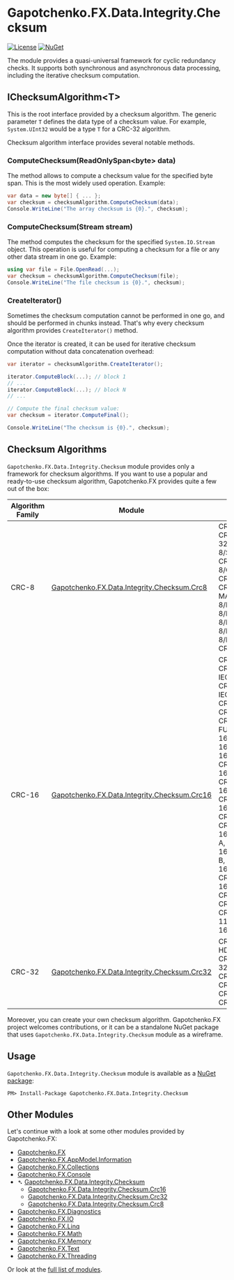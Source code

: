 ﻿# Gapotchenko.FX.Data.Integrity.Checksum
[![License](https://img.shields.io/badge/license-MIT-green.svg)](../../../../../LICENSE)
[![NuGet](https://img.shields.io/nuget/v/Gapotchenko.FX.Data.Integrity.Checksum.svg)](https://www.nuget.org/packages/Gapotchenko.FX.Data.Integrity.Checksum)

The module provides a quasi-universal framework for cyclic redundancy checks.
It supports both synchronous and asynchronous data processing, including the iterative checksum computation.

## IChecksumAlgorithm&lt;T&gt;

This is the root interface provided by a checksum algorithm.
The generic parameter `T` defines the data type of a checksum value.
For example, `System.UInt32` would be a type `T` for a CRC-32 algorithm.

Checksum algorithm interface provides several notable methods.

### ComputeChecksum(ReadOnlySpan&lt;byte&gt; data)

The method allows to compute a checksum value for the specified byte span.
This is the most widely used operation.
Example:

```c#
var data = new byte[] { ... };
var checksum = checksumAlgorithm.ComputeChecksum(data);
Console.WriteLine("The array checksum is {0}.", checksum);
```

### ComputeChecksum(Stream stream)

The method computes the checksum for the specified `System.IO.Stream` object.
This operation is useful for computing a checksum for a file or any other data stream in one go.
Example:

```c#
using var file = File.OpenRead(...);
var checksum = checksumAlgorithm.ComputeChecksum(file);
Console.WriteLine("The file checksum is {0}.", checksum);
```

### CreateIterator()

Sometimes the checksum computation cannot be performed in one go, and should be performed in chunks instead.
That's why every checksum algorithm provides `CreateIterator()` method.

Once the iterator is created, it can be used for iterative checksum computation without data concatenation overhead:

```csharp
var iterator = checksumAlgorithm.CreateIterator();

iterator.ComputeBlock(...); // block 1
// ...
iterator.ComputeBlock(...); // block N
// ...

// Compute the final checksum value:
var checksum = iterator.ComputeFinal();

Console.WriteLine("The checksum is {0}.", checksum);
```

## Checksum Algorithms

`Gapotchenko.FX.Data.Integrity.Checksum` module provides only a framework for checksum algorithms.
If you want to use a popular and ready-to-use checksum algorithm, Gapotchenko.FX provides quite a few out of the box:

| Algorithm Family    | Module                                                                                                 | Algorithms |
| ------------------- | ------------------------------------------------------------------------------------------------------ | ---------- |
| CRC-8               | [Gapotchenko.FX.Data.Integrity.Checksum.Crc8](../Gapotchenko.FX.Data.Integrity.Checksum.Crc8#readme)   | CRC-8/SMBUS, CRC-8/TECH-3250, CRC-8/SAE-J1850, CRC-8/OPENSAFETY, CRC-8/NRSC-5, CRC-8/MIFARE-MAD, CRC-8/MAXIM, CRC-8/I-CODE, CRC-8/HITAG, CRC-8/DARC, CRC-8/BLUETOOTH, CRC-8/AUTOSAR 
| CRC-16              | [Gapotchenko.FX.Data.Integrity.Checksum.Crc16](../Gapotchenko.FX.Data.Integrity.Checksum.Crc16#readme) | CRC-16/CCITT, CRC-16/ISO-IEC-14443-3-A, CRC-16/ISO-IEC-14443-3-B, CRC-16/NRSC-5, CRC-16/MAXIM, CRC-16/SPI-FUJITSU, CRC-16/UMTS, CRC-16/USB, CRC-16/XMODEM, CRC-16/PROFIBUS, CRC-16/MODBUS, CRC-16/GENIBUS, CRC-16/GSM, CRC-16/OPENSAFETY-A, CRC-16/OPENSAFETY-B, CRC-16/TMS37157, CRC-16/MCRF4XX, CRC-16/DECT-R, CRC-16/DECT-X, CRC-16/DDS-110, CRC-16/CCITT-FALSE
| CRC-32              | [Gapotchenko.FX.Data.Integrity.Checksum.Crc32](../Gapotchenko.FX.Data.Integrity.Checksum.Crc32#readme) | CRC-32/ISO-HDLC, CRC-32C, CRC-32Q, CRC-32/AUTOSAR, CRC-32/POSIX, CRC-32/BZIP2, CRC-32/MEF, CRC-32/MPEG-2

Moreover, you can create your own checksum algorithm.
Gapotchenko.FX project welcomes contributions, or it can be a standalone NuGet package that uses `Gapotchenko.FX.Data.Integrity.Checksum` module as a wireframe.

## Usage

`Gapotchenko.FX.Data.Integrity.Checksum` module is available as a [NuGet package](https://nuget.org/packages/Gapotchenko.FX.Data.Integrity.Checksum):

```
PM> Install-Package Gapotchenko.FX.Data.Integrity.Checksum
```

## Other Modules

Let's continue with a look at some other modules provided by Gapotchenko.FX:

- [Gapotchenko.FX](../../../../Gapotchenko.FX)
- [Gapotchenko.FX.AppModel.Information](../../../../Gapotchenko.FX.AppModel.Information)
- [Gapotchenko.FX.Collections](../../../../Gapotchenko.FX.Collections)
- [Gapotchenko.FX.Console](../../../../Gapotchenko.FX.Console)
- &#x27B4; [Gapotchenko.FX.Data.Integrity.Checksum](../Gapotchenko.FX.Data.Integrity.Checksum)
  - [Gapotchenko.FX.Data.Integrity.Checksum.Crc16](../Gapotchenko.FX.Data.Integrity.Checksum.Crc16)
  - [Gapotchenko.FX.Data.Integrity.Checksum.Crc32](../Gapotchenko.FX.Data.Integrity.Checksum.Crc32)
  - [Gapotchenko.FX.Data.Integrity.Checksum.Crc8](../Gapotchenko.FX.Data.Integrity.Checksum.Crc8)
- [Gapotchenko.FX.Diagnostics](../../../../Gapotchenko.FX.Diagnostics.CommandLine)
- [Gapotchenko.FX.IO](../../../../Gapotchenko.FX.IO)
- [Gapotchenko.FX.Linq](../../../../Gapotchenko.FX.Linq)
- [Gapotchenko.FX.Math](../../../../Gapotchenko.FX.Math)
- [Gapotchenko.FX.Memory](../../../../Gapotchenko.FX.Memory)
- [Gapotchenko.FX.Text](../../../../Gapotchenko.FX.Text)
- [Gapotchenko.FX.Threading](../../../../Gapotchenko.FX.Threading)

Or look at the [full list of modules](..#available-modules).
